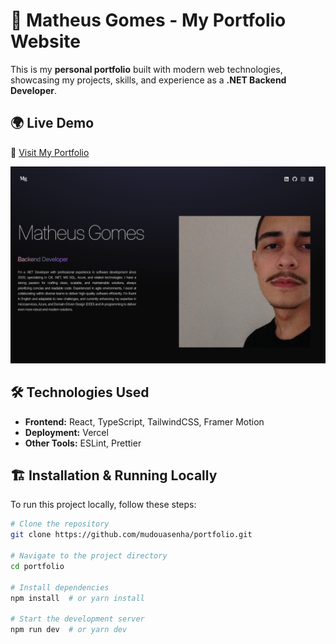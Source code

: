 # 🚀 Matheus Gomes - My Portfolio Website

This is my **personal portfolio** built with modern web technologies, showcasing my projects, skills, and experience as a **.NET Backend Developer**.

## 🌍 Live Demo
🔗 [Visit My Portfolio](https://portfolio-matheus-miranda-torres-gomes-projects.vercel.app/)  

![website sample](image.png)

## 🛠 Technologies Used

- **Frontend:** React, TypeScript, TailwindCSS, Framer Motion  
- **Deployment:** Vercel  
- **Other Tools:** ESLint, Prettier  

## 🏗 Installation & Running Locally

To run this project locally, follow these steps:

```bash
# Clone the repository
git clone https://github.com/mudouasenha/portfolio.git

# Navigate to the project directory
cd portfolio

# Install dependencies
npm install  # or yarn install

# Start the development server
npm run dev  # or yarn dev
